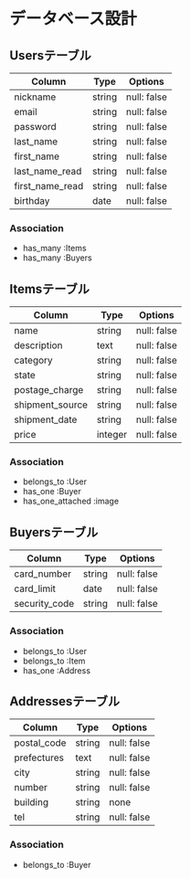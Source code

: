 # データベース設計

## Usersテーブル

| Column          | Type   | Options     |
| --------------- | ------ | ----------- |
| nickname        | string | null: false |
| email           | string | null: false |
| password        | string | null: false |
| last_name       | string | null: false |
| first_name      | string | null: false |
| last_name_read  | string | null: false |
| first_name_read | string | null: false |
| birthday        | date   | null: false |

### Association
- has_many :Items
- has_many :Buyers

## Itemsテーブル

| Column          | Type    | Options     |
| --------------- | ------- | ----------- |
| name            | string  | null: false |
| description     | text    | null: false |
| category        | string  | null: false |
| state           | string  | null: false |
| postage_charge  | string  | null: false |
| shipment_source | string  | null: false |
| shipment_date   | string  | null: false |
| price           | integer | null: false |

### Association
- belongs_to :User
- has_one :Buyer
- has_one_attached :image

## Buyersテーブル

| Column          | Type    | Options     |
| --------------- | ------- | ----------- |
| card_number     | string  | null: false |
| card_limit      | date    | null: false |
| security_code   | string  | null: false |

### Association
- belongs_to :User
- belongs_to :Item
- has_one :Address

## Addressesテーブル

| Column      | Type    | Options     |
| ----------- | ------- | ----------- |
| postal_code | string  | null: false |
| prefectures | text    | null: false |
| city        | string  | null: false |
| number      | string  | null: false |
| building    | string  | none        |
| tel         | string  | null: false |

### Association
- belongs_to :Buyer